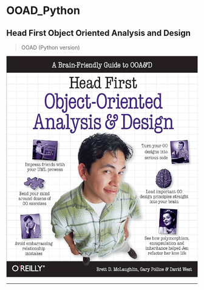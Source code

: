 # OOAD_Python

## Head First Object Oriented Analysis and Design

> OOAD (Python version)


![Alt text](image.png)

---
